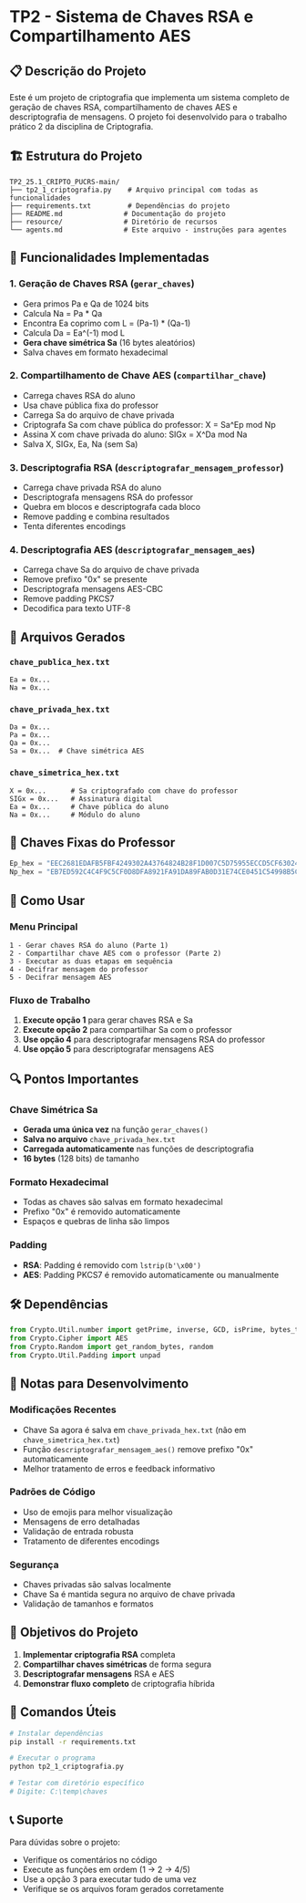 # TP2 - Sistema de Chaves RSA e Compartilhamento AES

## 📋 Descrição do Projeto

Este é um projeto de criptografia que implementa um sistema completo de geração de chaves RSA, compartilhamento de chaves AES e descriptografia de mensagens. O projeto foi desenvolvido para o trabalho prático 2 da disciplina de Criptografia.

## 🏗️ Estrutura do Projeto

```
TP2_25.1_CRIPTO_PUCRS-main/
├── tp2_1_criptografia.py    # Arquivo principal com todas as funcionalidades
├── requirements.txt         # Dependências do projeto
├── README.md               # Documentação do projeto
├── resource/               # Diretório de recursos
└── agents.md               # Este arquivo - instruções para agentes
```

## 🔧 Funcionalidades Implementadas

### 1. Geração de Chaves RSA (`gerar_chaves`)
- Gera primos Pa e Qa de 1024 bits
- Calcula Na = Pa * Qa
- Encontra Ea coprimo com L = (Pa-1) * (Qa-1)
- Calcula Da = Ea^(-1) mod L
- **Gera chave simétrica Sa** (16 bytes aleatórios)
- Salva chaves em formato hexadecimal

### 2. Compartilhamento de Chave AES (`compartilhar_chave`)
- Carrega chaves RSA do aluno
- Usa chave pública fixa do professor
- Carrega Sa do arquivo de chave privada
- Criptografa Sa com chave pública do professor: X = Sa^Ep mod Np
- Assina X com chave privada do aluno: SIGx = X^Da mod Na
- Salva X, SIGx, Ea, Na (sem Sa)

### 3. Descriptografia RSA (`descriptografar_mensagem_professor`)
- Carrega chave privada RSA do aluno
- Descriptografa mensagens RSA do professor
- Quebra em blocos e descriptografa cada bloco
- Remove padding e combina resultados
- Tenta diferentes encodings

### 4. Descriptografia AES (`descriptografar_mensagem_aes`)
- Carrega chave Sa do arquivo de chave privada
- Remove prefixo "0x" se presente
- Descriptografa mensagens AES-CBC
- Remove padding PKCS7
- Decodifica para texto UTF-8

## 📁 Arquivos Gerados

### `chave_publica_hex.txt`
```
Ea = 0x...
Na = 0x...
```

### `chave_privada_hex.txt`
```
Da = 0x...
Pa = 0x...
Qa = 0x...
Sa = 0x...  # Chave simétrica AES
```

### `chave_simetrica_hex.txt`
```
X = 0x...      # Sa criptografado com chave do professor
SIGx = 0x...   # Assinatura digital
Ea = 0x...     # Chave pública do aluno
Na = 0x...     # Módulo do aluno
```

## 🔑 Chaves Fixas do Professor

```python
Ep_hex = "EEC2681EDAFB5FBF4249302A43764824B28F1D007C5D75955ECCD5CF630243F9"
Np_hex = "EB7ED592C4C4F9C5CF0D8DFA8921FA91DA89FAB0D31E74CE0451C54998B5CD6BED2F02D7BC5B5F1CF65023A4BD9C2A7B550BC89B8056B38F0AEC9302FDAFEDE506DFA860E74770EAF450AD3F76C4FE07CD6505CF877C62A48F2FE3A238E735A168DB70C220B75D74A3B783570130E2F96C9BE30FC23E2153E9B1B7C2D8DC77B5"
```

## 🚀 Como Usar

### Menu Principal
```
1 - Gerar chaves RSA do aluno (Parte 1)
2 - Compartilhar chave AES com o professor (Parte 2)
3 - Executar as duas etapas em sequência
4 - Decifrar mensagem do professor
5 - Decifrar mensagem AES
```

### Fluxo de Trabalho
1. **Execute opção 1** para gerar chaves RSA e Sa
2. **Execute opção 2** para compartilhar Sa com o professor
3. **Use opção 4** para descriptografar mensagens RSA do professor
4. **Use opção 5** para descriptografar mensagens AES

## 🔍 Pontos Importantes

### Chave Simétrica Sa
- **Gerada uma única vez** na função `gerar_chaves()`
- **Salva no arquivo** `chave_privada_hex.txt`
- **Carregada automaticamente** nas funções de descriptografia
- **16 bytes** (128 bits) de tamanho

### Formato Hexadecimal
- Todas as chaves são salvas em formato hexadecimal
- Prefixo "0x" é removido automaticamente
- Espaços e quebras de linha são limpos

### Padding
- **RSA**: Padding é removido com `lstrip(b'\x00')`
- **AES**: Padding PKCS7 é removido automaticamente ou manualmente

## 🛠️ Dependências

```python
from Crypto.Util.number import getPrime, inverse, GCD, isPrime, bytes_to_long, long_to_bytes
from Crypto.Cipher import AES
from Crypto.Random import get_random_bytes, random
from Crypto.Util.Padding import unpad
```

## 📝 Notas para Desenvolvimento

### Modificações Recentes
- Chave Sa agora é salva em `chave_privada_hex.txt` (não em `chave_simetrica_hex.txt`)
- Função `descriptografar_mensagem_aes()` remove prefixo "0x" automaticamente
- Melhor tratamento de erros e feedback informativo

### Padrões de Código
- Uso de emojis para melhor visualização
- Mensagens de erro detalhadas
- Validação de entrada robusta
- Tratamento de diferentes encodings

### Segurança
- Chaves privadas são salvas localmente
- Chave Sa é mantida segura no arquivo de chave privada
- Validação de tamanhos e formatos

## 🎯 Objetivos do Projeto

1. **Implementar criptografia RSA** completa
2. **Compartilhar chaves simétricas** de forma segura
3. **Descriptografar mensagens** RSA e AES
4. **Demonstrar fluxo completo** de criptografia híbrida

## 🔧 Comandos Úteis

```bash
# Instalar dependências
pip install -r requirements.txt

# Executar o programa
python tp2_1_criptografia.py

# Testar com diretório específico
# Digite: C:\temp\chaves
```

## 📞 Suporte

Para dúvidas sobre o projeto:
- Verifique os comentários no código
- Execute as funções em ordem (1 → 2 → 4/5)
- Use a opção 3 para executar tudo de uma vez
- Verifique se os arquivos foram gerados corretamente 